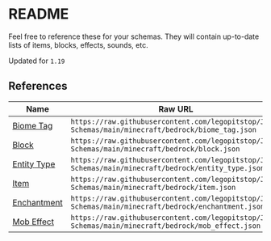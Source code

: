 # README

Feel free to reference these for your schemas. They will contain up-to-date lists of items, blocks, effects, sounds, etc.

Updated for `1.19`

## References

| Name | Raw URL |
| -- | -- |
| [Biome Tag](./biome_tag.json) | `https://raw.githubusercontent.com/legopitstop/JSON-Schemas/main/minecraft/bedrock/biome_tag.json` |
| [Block](./block.json) | `https://raw.githubusercontent.com/legopitstop/JSON-Schemas/main/minecraft/bedrock/block.json` |
| [Entity Type](./entity_type.json) | `https://raw.githubusercontent.com/legopitstop/JSON-Schemas/main/minecraft/bedrock/entity_type.json` |
| [Item](./item.json) | `https://raw.githubusercontent.com/legopitstop/JSON-Schemas/main/minecraft/bedrock/item.json` |
| [Enchantment](./enchantment.json) | `https://raw.githubusercontent.com/legopitstop/JSON-Schemas/main/minecraft/bedrock/enchantment.json` |
| [Mob Effect](./mob_effect.json) | `https://raw.githubusercontent.com/legopitstop/JSON-Schemas/main/minecraft/bedrock/mob_effect.json` |

